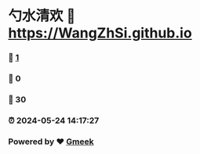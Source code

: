 # 勺水清欢 :link: https://WangZhSi.github.io 
### :page_facing_up: [1](https://WangZhSi.github.io/tag.html) 
### :speech_balloon: 0 
### :hibiscus: 30 
### :alarm_clock: 2024-05-24 14:17:27 
### Powered by :heart: [Gmeek](https://github.com/Meekdai/Gmeek)
